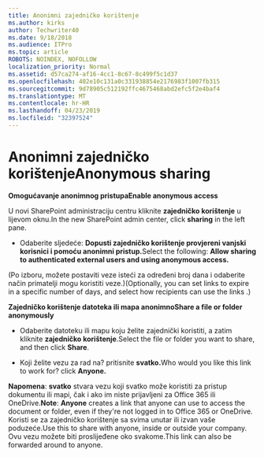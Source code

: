 ```yaml
---
title: Anonimni zajedničko korištenje
ms.author: kirks
author: Techwriter40
ms.date: 9/18/2018
ms.audience: ITPro
ms.topic: article
ROBOTS: NOINDEX, NOFOLLOW
localization_priority: Normal
ms.assetid: d57ca274-af16-4cc1-8c67-8c499f5c1d37
ms.openlocfilehash: 402e10c131a0c331938854e2176983f1007fb315
ms.sourcegitcommit: 9d78905c512192ffc4675468abd2efc5f2e4baf4
ms.translationtype: MT
ms.contentlocale: hr-HR
ms.lasthandoff: 04/23/2019
ms.locfileid: "32397524"
---
```

# <a name="anonymous-sharing"></a><span data-ttu-id="79e7b-102">Anonimni zajedničko korištenje</span><span class="sxs-lookup"><span data-stu-id="79e7b-102">Anonymous sharing</span></span>

 <span data-ttu-id="79e7b-103">**Omogućavanje anonimnog pristupa**</span><span class="sxs-lookup"><span data-stu-id="79e7b-103">**Enable anonymous access**</span></span>
  
<span data-ttu-id="79e7b-104">U novi SharePoint administraciju centru kliknite **zajedničko korištenje** u lijevom oknu.</span><span class="sxs-lookup"><span data-stu-id="79e7b-104">In the new SharePoint admin center, click **sharing** in the left pane.</span></span> 
  
- <span data-ttu-id="79e7b-105">Odaberite sljedeće: **Dopusti zajedničko korištenje provjereni vanjski korisnici i pomoću anonimni pristup.**</span><span class="sxs-lookup"><span data-stu-id="79e7b-105">Select the following: **Allow sharing to authenticated external users and using anonymous access.**</span></span>
  
<span data-ttu-id="79e7b-106">(Po izboru, možete postaviti veze isteći za određeni broj dana i odaberite način primatelji mogu koristiti veze.)</span><span class="sxs-lookup"><span data-stu-id="79e7b-106">(Optionally, you can set links to expire in a specific number of days, and select how recipients can use the links .)</span></span>
    
 <span data-ttu-id="79e7b-107">**Zajedničko korištenje datoteka ili mapa anonimno**</span><span class="sxs-lookup"><span data-stu-id="79e7b-107">**Share a file or folder anonymously**</span></span>
  
- <span data-ttu-id="79e7b-108">Odaberite datoteku ili mapu koju želite zajednički koristiti, a zatim kliknite **zajedničko korištenje**.</span><span class="sxs-lookup"><span data-stu-id="79e7b-108">Select the file or folder you want to share, and then click **Share**.</span></span> 
    
- <span data-ttu-id="79e7b-109">Koji želite vezu za rad na? pritisnite **svatko.**</span><span class="sxs-lookup"><span data-stu-id="79e7b-109">Who would you like this link to work for? click **Anyone.**</span></span>
  
 <span data-ttu-id="79e7b-110">**Napomena**: **svatko** stvara vezu koji svatko može koristiti za pristup dokumentu ili mapi, čak i ako im niste prijavljeni za Office 365 ili OneDrive.</span><span class="sxs-lookup"><span data-stu-id="79e7b-110">**Note**: **Anyone** creates a link that anyone can use to access the document or folder, even if they're not logged in to Office 365 or OneDrive.</span></span> <span data-ttu-id="79e7b-111">Koristi se za zajedničko korištenje sa svima unutar ili izvan vaše poduzeće.</span><span class="sxs-lookup"><span data-stu-id="79e7b-111">Use this to share with anyone, inside or outside your company.</span></span> <span data-ttu-id="79e7b-112">Ovu vezu možete biti proslijeđene oko svakome.</span><span class="sxs-lookup"><span data-stu-id="79e7b-112">This link can also be forwarded around to anyone.</span></span> 
    


